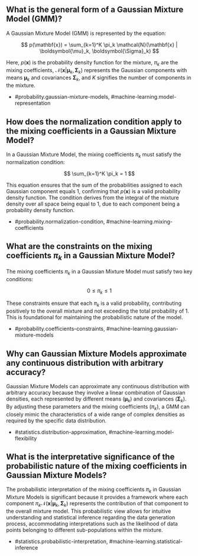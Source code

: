 ## What is the general form of a Gaussian Mixture Model (GMM)?

A Gaussian Mixture Model (GMM) is represented by the equation:

$$
p(\mathbf{x}) = \sum_{k=1}^K \pi_k \mathcal{N}(\mathbf{x} | \boldsymbol{\mu}_k, \boldsymbol{\Sigma}_k)
$$

Here, $p(\mathbf{x})$ is the probability density function for the mixture, $\pi_k$ are the mixing coefficients, $\mathcal{N}(\mathbf{x} | \boldsymbol{\mu}_k, \boldsymbol{\Sigma}_k)$ represents the Gaussian components with means $\boldsymbol{\mu}_k$ and covariances $\boldsymbol{\Sigma}_k$, and $K$ signifies the number of components in the mixture.

- #probability.gaussian-mixture-models, #machine-learning.model-representation

## How does the normalization condition apply to the mixing coefficients in a Gaussian Mixture Model?

In a Gaussian Mixture Model, the mixing coefficients $\pi_k$ must satisfy the normalization condition:

$$
\sum_{k=1}^K \pi_k = 1
$$

This equation ensures that the sum of the probabilities assigned to each Gaussian component equals 1, confirming that $p(\mathbf{x})$ is a valid probability density function. The condition derives from the integral of the mixture density over all space being equal to 1, due to each component being a probability density function.

- #probability.normalization-condition, #machine-learning.mixing-coefficients

## What are the constraints on the mixing coefficients $\pi_k$ in a Gaussian Mixture Model?

The mixing coefficients $\pi_k$ in a Gaussian Mixture Model must satisfy two key conditions:

$$
0 \leq \pi_k \leq 1
$$

These constraints ensure that each $\pi_k$ is a valid probability, contributing positively to the overall mixture and not exceeding the total probability of 1. This is foundational for maintaining the probabilistic nature of the model.

- #probability.coefficients-constraints, #machine-learning.gaussian-mixture-models

## Why can Gaussian Mixture Models approximate any continuous distribution with arbitrary accuracy?

Gaussian Mixture Models can approximate any continuous distribution with arbitrary accuracy because they involve a linear combination of Gaussian densities, each represented by different means ($\boldsymbol{\mu}_k$) and covariances ($\boldsymbol{\Sigma}_k$). By adjusting these parameters and the mixing coefficients ($\pi_k$), a GMM can closely mimic the characteristics of a wide range of complex densities as required by the specific data distribution.

- #statistics.distribution-approximation, #machine-learning.model-flexibility

## What is the interpretative significance of the probabilistic nature of the mixing coefficients in Gaussian Mixture Models?

The probabilistic interpretation of the mixing coefficients $\pi_k$ in Gaussian Mixture Models is significant because it provides a framework where each component $\pi_k \mathcal{N}(\mathbf{x} | \boldsymbol{\mu}_k, \boldsymbol{\Sigma}_k)$ represents the contribution of that component to the overall mixture model. This probabilistic view allows for intuitive understanding and statistical inference regarding the data generation process, accommodating interpretations such as the likelihood of data points belonging to different sub-populations within the mixture.

- #statistics.probabilistic-interpretation, #machine-learning.statistical-inference